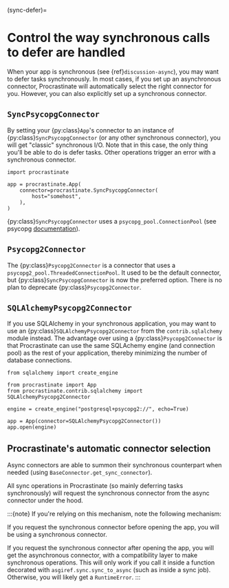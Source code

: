 (sync-defer)=

# Control the way synchronous calls to defer are handled

When your app is synchronous (see {ref}`discussion-async`), you may want to
defer tasks synchronously.
In most cases, if you set up an asynchronous connector, Procrastinate will
automatically select the right connector for you. However, you can also
explicitly set up a synchronous connector.

## `SyncPsycopgConnector`

By setting your {py:class}`App`'s connector to an instance of {py:class}`SyncPsycopgConnector` (or
any other synchronous connector), you will get "classic" synchronous I/O. Note
that in this case, the only thing you'll be able to do is defer tasks. Other
operations trigger an error with a synchronous connector.

```
import procrastinate

app = procrastinate.App(
    connector=procrastinate.SyncPsycopgConnector(
        host="somehost",
    ),
)
```

{py:class}`SyncPsycopgConnector` uses a `psycopg_pool.ConnectionPool` (see psycopg
[documentation](https://www.psycopg.org/psycopg3/docs/api/pool.html#psycopg_pool.ConnectionPool)).

## `Psycopg2Connector`

The {py:class}`Psycopg2Connector` is a connector that uses a
`psycopg2_pool.ThreadedConnectionPool`. It used to be the default connector,
but {py:class}`SyncPsycopgConnector` is now the preferred option. There is no plan to
deprecate {py:class}`Psycopg2Connector`.

## `SQLAlchemyPsycopg2Connector`

If you use SQLAlchemy in your synchronous application, you may want to use an
{py:class}`SQLAlchemyPsycopg2Connector` from the `contrib.sqlalchemy` module instead. The
advantage over using a {py:class}`Psycopg2Connector` is that Procrastinate can use the same
SQLAchemy engine (and connection pool) as the rest of your application, thereby
minimizing the number of database connections.

```
from sqlalchemy import create_engine

from procrastinate import App
from procrastinate.contrib.sqlalchemy import SQLAlchemyPsycopg2Connector

engine = create_engine("postgresql+psycopg2://", echo=True)

app = App(connector=SQLAlchemyPsycopg2Connector())
app.open(engine)
```

## Procrastinate's automatic connector selection

Async connectors are able to summon their synchronous counterpart when needed
(using `BaseConnector.get_sync_connector`).

All sync operations in Procrastinate (so mainly deferring tasks synchronously)
will request the synchronous connector from the async connector under the hood.

:::{note}
If you're relying on this mechanism, note the following mechanism:

If you request the synchronous connector before opening the app, you will
be using a synchronous connector.

If you request the synchronous connector after opening the app, you will get
the asynchronous connector, with a compatibility layer to make synchronous
operations. This will only work if you call it inside a function decorated
with `asgiref.sync.sync_to_async` (such as inside a sync job). Otherwise,
you will likely get a `RuntimeError`.
:::
